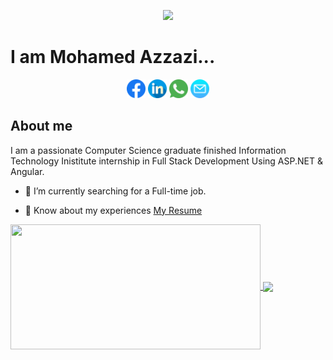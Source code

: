 <p align="center">
  <img src="https://capsule-render.vercel.app/api?text=Hello,%20Everyone%F0%9F%95%B9%EF%B8%8F&animation=fadeIn&type=waving&color=gradient&height=100"/>
</p>
<h1>I am Mohamed Azzazi...</h1>
<p align='center'>
<a href="https://www.facebook.com/Azzaziiii/"><img height="30" src="https://github.com/AL-Azzazi/AL-Azzazi/blob/main/Icons/facebook.png?raw=true"></a>
<a href="https://www.linkedin.com/in/mohamed-azzazi/"><img height="30" src="https://github.com/AL-Azzazi/AL-Azzazi/blob/main/Icons/linkedin.png?raw=true"></a>
<a href="https://wa.me/01283613063"><img height="30" src="https://github.com/AL-Azzazi/AL-Azzazi/blob/main/Icons/whatsapp.png?raw=true"></a>
<a href="mailto: mohamed.esam.azazy@gmail.com"><img height="30" src="https://github.com/AL-Azzazi/AL-Azzazi/blob/main/Icons/email.png?raw=true"></a>
</p>
<h2>About me </h2>
I am a passionate Computer Science graduate finished Information Technology Inistitute internship in Full Stack Development Using ASP.NET & Angular.


- 🔭 I’m currently searching for a Full-time job.

- 📄 Know about my experiences [My Resume](https://github.com/AL-Azzazi/AL-Azzazi/blob/main/Resume/Mohamed-AL-Azzazi.pdf)



<a href="https://github.com/anuraghazra/github-readme-stats">
  <img height=200 width=400 align="center" src="https://github-readme-stats.vercel.app/api/pin/?username=AL-Azzazi&repo=Shipping-Management-System" />
</a>
<a href="https://github.com/AL-Azzazi/convoychat" >
  <img height=200 align="center" src="https://github-readme-stats.vercel.app/api/top-langs?username=AL-Azzazi&layout=compact&langs_count=8&card_width=400" />
</a>
